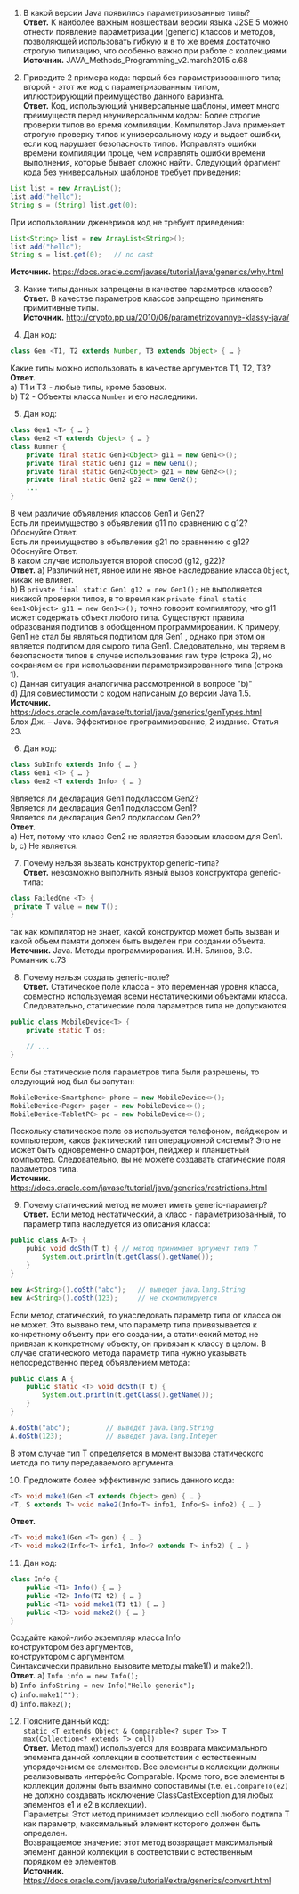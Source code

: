 1) В какой версии Java появились параметризованные типы?  
**Ответ.** К наиболее важным новшествам версии языка J2SE 5 можно отнести появление параметризации (generic) классов и методов, позволяющей использовать гибкую и в то же время достаточно строгую типизацию, что особенно важно при работе с коллекциями  
**Источник.** JAVA_Methods_Programming_v2.march2015 c.68  


2) Приведите 2 примера кода: первый без параметризованного типа; второй - этот же код с параметризованным типом, иллюстрирующий преимущество данного варианта.  
**Ответ.** Код, использующий универсальные шаблоны, имеет много преимуществ перед неуниверсальным кодом: Более строгие проверки типов во время компиляции. Компилятор Java применяет строгую проверку типов к универсальному коду и выдает ошибки, если код нарушает безопасность типов. Исправлять ошибки времени компиляции проще, чем исправлять ошибки времени выполнения, которые бывает сложно найти. Следующий фрагмент кода без универсальных шаблонов требует приведения:  
```java
List list = new ArrayList();
list.add("hello");
String s = (String) list.get(0);
```
При использовании дженериков код не требует приведения:  
```java
List<String> list = new ArrayList<String>();
list.add("hello");
String s = list.get(0);   // no cast
```  
**Источник.** https://docs.oracle.com/javase/tutorial/java/generics/why.html  


3) Какие типы данных запрещены в качестве параметров классов?  
**Ответ.** В качестве параметров классов запрещено применять примитивные типы.  
**Источник.** http://crypto.pp.ua/2010/06/parametrizovannye-klassy-java/  


4) Дан код:
```java
class Gen <T1, T2 extends Number, T3 extends Object> { … }
```  
Какие типы можно использовать в качестве аргументов T1, T2, T3?  
**Ответ.**  
a) T1 и T3 - любые типы, кроме базовых.  
b) T2 - Объекты класса ``Number`` и его наследники.  


5) Дан код:
```java
class Gen1 <T> { … }
class Gen2 <T extends Object> { … }
class Runner {
	private final static Gen1<Object> g11 = new Gen1<>();
	private final static Gen1 g12 = new Gen1();
	private final static Gen2<Object> g21 = new Gen2<>();
	private final static Gen2 g22 = new Gen2();
	...
}
```
В чем различие объявления классов Gen1 и Gen2?  
Есть ли преимущество в объявлении g11 по сравнению с g12? Обоснуйте Ответ.  
Есть ли преимущество в объявлении g21 по сравнению с  g12? Обоснуйте Ответ.  
В каком случае используется второй способ (g12, g22)?  
**Ответ.** 
a) Различий нет, явное или не явное наследование класса ``Object``, никак не влияет.  
b) В ``private final static Gen1 g12 = new Gen1();`` не выполняется никакой проверки типов, в то время как ``private final static Gen1<Object> g11 = new Gen1<>();`` точно говорит компилятору, что g11 может содержать объект любого типа. Существуют правила образования подтипов в обобщенном программировании. К примеру, Gen1 <String> не стал бы являться подтипом для Gen1 <Object>, однако при этом он является подтипом для сырого типа Gen1. Следовательно, мы теряем в безопасности типов в случае использования raw type (строка 2), но сохраняем ее при использовании параметризированного типа (строка 1).  
c) Данная ситуация аналогична рассмотренной в вопросе "b)"  
d) Для совместимости с кодом написаным до версии Java 1.5.  
**Источник.** https://docs.oracle.com/javase/tutorial/java/generics/genTypes.html  
Блох Дж. – Java. Эффективное программирование, 2 издание. Статья 23.  


6) Дан код:
```java
class SubInfo extends Info { … }
class Gen1 <T> { … }
class Gen2 <T extends Info> { … }
```
Является ли декларация Gen1<Info> подклассом Gen2<Info>?  
Является ли декларация Gen1<SubInfo> подклассом Gen1<Info>?  
Является ли декларация Gen2<SubInfo> подклассом Gen2<Info>?  
**Ответ.**  
a) Нет, потому что класс Gen2 не является базовым классом для Gen1.  
b, c) Не является.  


7) Почему нельзя вызвать конструктор generic-типа?  
**Ответ.** невозможно выполнить явный вызов конструктора generic-типа:  
```java
class FailedOne <T> {
 private T value = new T();
}
```  
так как компилятор не знает, какой конструктор может быть вызван и какой объем памяти должен быть выделен при создании объекта.  
**Источник.** Java. Методы программирования. И.Н. Блинов, В.С. Романчик c.73  


8) Почему нельзя создать generic-поле?  
**Ответ.** Статическое поле класса - это переменная уровня класса, совместно используемая всеми нестатическими объектами класса. Следовательно, статические поля параметров типа не допускаются.  
```java
public class MobileDevice<T> {
    private static T os;

    // ...
}
```  
Если бы статические поля параметров типа были разрешены, то следующий код был бы запутан:  
```java
MobileDevice<Smartphone> phone = new MobileDevice<>();
MobileDevice<Pager> pager = new MobileDevice<>();
MobileDevice<TabletPC> pc = new MobileDevice<>();
```  
Поскольку статическое поле os используется телефоном, пейджером и компьютером, каков фактический тип операционной системы? Это не может быть одновременно смартфон, пейджер и планшетный компьютер. Следовательно, вы не можете создавать статические поля параметров типа.  
**Источник.** https://docs.oracle.com/javase/tutorial/java/generics/restrictions.html  


9) Почему статический метод не может иметь generic-параметр?  
**Ответ.** Если метод нестатический, а класс - параметризованный, то параметр типа наследуется из описания класса:
```java  
public class A<T> {
    pubic void doSth(T t) { // метод принимает аргумент типа T
        System.out.println(t.getClass().getName());
    }
}

new A<String>().doSth("abc");   // выведет java.lang.String
new A<String>().doSth(123);     // не скомпилируется
```  
Если метод статический, то унаследовать параметр типа от класса он не может. Это вызвано тем, что параметр типа привязывается к конкретному объекту при его создании, а статический метод не привязан к конкретному объекту, он привязан к классу в целом. В случае статического метода параметр типа нужно указывать непосредственно перед объявлением метода:
```java
public class A {
    public static <T> void doSth(T t) {
        System.out.println(t.getClass().getName());
    }
}

A.doSth("abc");         // выведет java.lang.String
A.doSth(123);           // выведет java.lang.Integer
```  
В этом случае тип T определяется в момент вызова статического метода по типу передаваемого аргумента.


10) Предложите более эффективную запись данного кода:  
```java
<T> void make1(Gen <T extends Object> gen) { … }
<T, S extends T> void make2(Info<T> info1, Info<S> info2) { … }
```  
**Ответ.**  
```java
<T> void make1(Gen <T> gen) { … }
<T> void make2(Info<T> info1, Info<? extends T> info2) { … }
```  


11) Дан код:  
```java
class Info { 
	public <T1> Info() { … }
	public <T2> Info(T2 t2) { … }
	public <T1> void make1(T1 t1) { … }
	public <T3> void make2() { … }
}
```  
Создайте какой-либо экземпляр класса Info  
конструктором без аргументов,  
конструктором с аргументом.  
Синтаксически правильно вызовите методы make1() и make2().  
**Ответ.** 
a) ``Info info = new Info();``  
b) ``Info infoString = new Info("Hello generic");``  
c) ``info.make1("");``  
d) ``info.make2();``  


12) Поясните данный код:  
``static <T extends Object & Comparable<? super T>> T max(Collection<? extends T> coll)``  
**Ответ.** Метод max() используется для возврата максимального элемента данной коллекции в соответствии с естественным упорядочением ее элементов. Все элементы в коллекции должны реализовывать интерфейс Comparable. Кроме того, все элементы в коллекции должны быть взаимно сопоставимы (т.е. ``e1.compareTo(e2)`` не должно создавать исключение ClassCastException для любых элементов e1 и e2 в коллекции).  
Параметры: Этот метод принимает коллекцию coll любого подтипа T как параметр, максимальный элемент которого должен быть определен.  
Возвращаемое значение: этот метод возвращает максимальный элемент данной коллекции в соответствии с естественным порядком ее элементов.  
**Источник.** https://docs.oracle.com/javase/tutorial/extra/generics/convert.html
